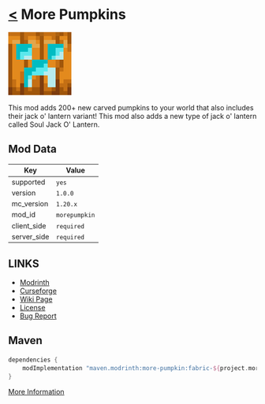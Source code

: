 # [<](../README.md) More Pumpkins

![alt](icon.png)

This mod adds 200+ new carved pumpkins to your world that also includes their jack o' lantern variant! This mod also adds a new type of jack o' lantern called Soul Jack O' Lantern.

## Mod Data

| Key         | Value         |
|-------------|---------------|
| supported   | `yes`         |
| version     | `1.0.0`       |
| mc_version  | `1.20.x`      |
| mod_id      | `morepumpkin` |
| client_side | `required`    |
| server_side | `required`    |

## LINKS
- [Modrinth](https://modrinth.com/mod/more-pumpkin)
- [Curseforge](https://curseforge.com/minecraft/mc-mods/more-pumpkin)
- [Wiki Page](https://github.com/legopitstop/Fabric/wiki/More_Pumpkins)
- [License](https://legopitstop.weebly.com/license.html)
- [Bug Report](https://github.com/legopitstop/Fabric/issues)

## Maven
```gradle
dependencies {
    modImplementation "maven.modrinth:more-pumpkin:fabric-${project.morepumpkin_version}"
}
```
[More Information](https://docs.modrinth.com/docs/tutorials/maven/)
